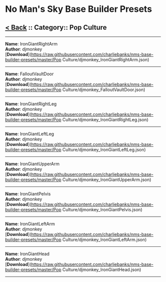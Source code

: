 # No Man's Sky Base Builder Presets  

## [< Back](https://charliebanks.github.io/nms-base-builder-presets/) :: Category:: Pop Culture

___

__Name__: IronGiantRightArm  
__Author__: djmonkey  
[__Download__](https://raw.githubusercontent.com/charliebanks/nms-base-builder-presets/master/Pop Culture/djmonkey_IronGiantRightArm.json)  

___

__Name__: FalloutVaultDoor  
__Author__: djmonkey  
[__Download__](https://raw.githubusercontent.com/charliebanks/nms-base-builder-presets/master/Pop Culture/djmonkey_FalloutVaultDoor.json)  

___

__Name__: IronGiantRightLeg  
__Author__: djmonkey  
[__Download__](https://raw.githubusercontent.com/charliebanks/nms-base-builder-presets/master/Pop Culture/djmonkey_IronGiantRightLeg.json)  

___

__Name__: IronGiantLeftLeg  
__Author__: djmonkey  
[__Download__](https://raw.githubusercontent.com/charliebanks/nms-base-builder-presets/master/Pop Culture/djmonkey_IronGiantLeftLeg.json)  

___

__Name__: IronGiantUpperArm  
__Author__: djmonkey  
[__Download__](https://raw.githubusercontent.com/charliebanks/nms-base-builder-presets/master/Pop Culture/djmonkey_IronGiantUpperArm.json)  

___

__Name__: IronGiantPelvis  
__Author__: djmonkey  
[__Download__](https://raw.githubusercontent.com/charliebanks/nms-base-builder-presets/master/Pop Culture/djmonkey_IronGiantPelvis.json)  

___

__Name__: IronGiantLeftArm  
__Author__: djmonkey  
[__Download__](https://raw.githubusercontent.com/charliebanks/nms-base-builder-presets/master/Pop Culture/djmonkey_IronGiantLeftArm.json)  

___

__Name__: IronGiantHead  
__Author__: djmonkey  
[__Download__](https://raw.githubusercontent.com/charliebanks/nms-base-builder-presets/master/Pop Culture/djmonkey_IronGiantHead.json)  

___

